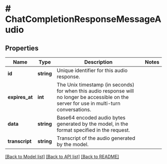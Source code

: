 # # ChatCompletionResponseMessageAudio

## Properties

Name | Type | Description | Notes
------------ | ------------- | ------------- | -------------
**id** | **string** | Unique identifier for this audio response. |
**expires_at** | **int** | The Unix timestamp (in seconds) for when this audio response will no longer be accessible on the server for use in multi-turn conversations. |
**data** | **string** | Base64 encoded audio bytes generated by the model, in the format specified in the request. |
**transcript** | **string** | Transcript of the audio generated by the model. |

[[Back to Model list]](../../README.md#models) [[Back to API list]](../../README.md#endpoints) [[Back to README]](../../README.md)
